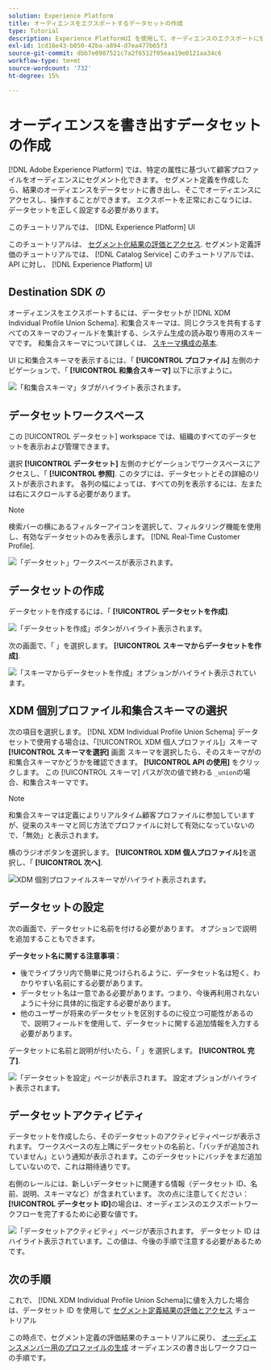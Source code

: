 ```yaml
---
solution: Experience Platform
title: オーディエンスをエクスポートするデータセットの作成
type: Tutorial
description: Experience PlatformUI を使用して、オーディエンスのエクスポートに使用できるデータセットを作成する方法を説明します。
exl-id: 1cd16e43-b050-42ba-a894-d7ea477b65f3
source-git-commit: dbb7e0987521c7a2f6512f05eaa19e0121aa34c6
workflow-type: tm+mt
source-wordcount: '732'
ht-degree: 15%

---
```


# オーディエンスを書き出すデータセットの作成

[!DNL Adobe Experience Platform] では、特定の属性に基づいて顧客プロファイルをオーディエンスにセグメント化できます。 セグメント定義を作成したら、結果のオーディエンスをデータセットに書き出し、そこでオーディエンスにアクセスし、操作することができます。 エクスポートを正常におこなうには、データセットを正しく設定する必要があります。

このチュートリアルでは、 [!DNL Experience Platform] UI

このチュートリアルは、 [セグメント化結果の評価とアクセス](./evaluate-a-segment.md). セグメント定義評価のチュートリアルでは、 [!DNL Catalog Service] このチュートリアルでは、API に対し、 [!DNL Experience Platform] UI

## Destination SDK の

オーディエンスをエクスポートするには、データセットが [!DNL XDM Individual Profile Union Schema]. 和集合スキーマは、同じクラスを共有するすべてのスキーマのフィールドを集計する、システム生成の読み取り専用のスキーマです。 和集合スキーマについて詳しくは、 [スキーマ構成の基本](../../xdm/schema/composition.md#union).

UI に和集合スキーマを表示するには、「 **[!UICONTROL プロファイル]** 左側のナビゲーションで、「 **[!UICONTROL 和集合スキーマ]** 以下に示すように。

![「和集合スキーマ」タブがハイライト表示されます。](../images/tutorials/segment-export-dataset/union.png)

## データセットワークスペース

この [!UICONTROL データセット] workspace では、組織のすべてのデータセットを表示および管理できます。

選択 **[!UICONTROL データセット]** 左側のナビゲーションでワークスペースにアクセスし、「 **[!UICONTROL 参照]**. このタブには、データセットとその詳細のリストが表示されます。 各列の幅によっては、すべての列を表示するには、左または右にスクロールする必要があります。

>[!NOTE]
>
>検索バーの横にあるフィルターアイコンを選択して、フィルタリング機能を使用し、有効なデータセットのみを表示します。 [!DNL Real-Time Customer Profile].

![「データセット」ワークスペースが表示されます。](../images/tutorials/segment-export-dataset/browse.png)

## データセットの作成

データセットを作成するには、「 **[!UICONTROL データセットを作成]**.

![「データセットを作成」ボタンがハイライト表示されます。](../images/tutorials/segment-export-dataset/create-dataset.png)

次の画面で、「 」を選択します。 **[!UICONTROL スキーマからデータセットを作成]**.

![「スキーマからデータセットを作成」オプションがハイライト表示されています。](../images/tutorials/segment-export-dataset/create-from-schema.png)

## XDM 個別プロファイル和集合スキーマの選択

次の項目を選択します。 [!DNL XDM Individual Profile Union Schema] データセットで使用する場合は、「[!UICONTROL XDM 個人プロファイル]」スキーマ **[!UICONTROL スキーマを選択]** 画面 スキーマを選択したら、そのスキーマがの和集合スキーマかどうかを確認できます。 **[!UICONTROL API の使用]** をクリックします。 この [!UICONTROL スキーマ] パスが次の値で終わる `_union`の場合、和集合スキーマです。

>[!NOTE]
>
>和集合スキーマは定義によりリアルタイム顧客プロファイルに参加していますが、従来のスキーマと同じ方法でプロファイルに対して有効になっていないので、「無効」と表示されます。

横のラジオボタンを選択します。 **[!UICONTROL XDM 個人プロファイル]**&#x200B;を選択し、「 **[!UICONTROL 次へ]**.

![XDM 個別プロファイルスキーマがハイライト表示されます。](../images/tutorials/segment-export-dataset/select-schema.png)

## データセットの設定

次の画面で、データセットに名前を付ける必要があります。 オプションで説明を追加することもできます。

**データセット名に関する注意事項：**

* 後でライブラリ内で簡単に見つけられるように、データセット名は短く、わかりやすい名前にする必要があります。
* データセット名は一意である必要があります。つまり、今後再利用されないように十分に具体的に指定する必要があります。
* 他のユーザーが将来のデータセットを区別するのに役立つ可能性があるので、説明フィールドを使用して、データセットに関する追加情報を入力する必要があります。

データセットに名前と説明が付いたら、「 」を選択します。 **[!UICONTROL 完了]**.

![「データセットを設定」ページが表示されます。 設定オプションがハイライト表示されます。](../images/tutorials/segment-export-dataset/configure-dataset.png)

## データセットアクティビティ

データセットを作成したら、そのデータセットのアクティビティページが表示されます。 ワークスペースの左上隅にデータセットの名前と、「バッチが追加されていません」という通知が表示されます。このデータセットにバッチをまだ追加していないので、これは期待通りです。

右側のレールには、新しいデータセットに関連する情報（データセット ID、名前、説明、スキーマなど）が含まれています。 次の点に注意してください： **[!UICONTROL データセット ID]**&#x200B;の場合は、オーディエンスのエクスポートワークフローを完了するために必要な値です。

![「データセットアクティビティ」ページが表示されます。 データセット ID はハイライト表示されています。この値は、今後の手順で注意する必要があるためです。](../images/tutorials/segment-export-dataset/activity.png)

## 次の手順

これで、 [!DNL XDM Individual Profile Union Schema]に値を入力した場合は、データセット ID を使用して [セグメント定義結果の評価とアクセス](./evaluate-a-segment.md) チュートリアル

この時点で、セグメント定義の評価結果のチュートリアルに戻り、 [オーディエンスメンバー用のプロファイルの生成](./evaluate-a-segment.md#generate-profiles) オーディエンスの書き出しワークフローの手順です。
